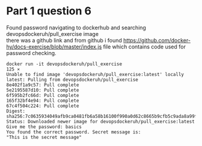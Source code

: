 
# Part 1 question 6

Found password navigating to dockerhub and searching devopsdockeruh/pull_exercise image  
there was a github link and from github i found https://github.com/docker-hy/docs-exercise/blob/master/index.js file which contains code used for password checking.  

    docker run -it devopsdockeruh/pull_exercise                                                                          125 ⨯ 
    Unable to find image 'devopsdockeruh/pull_exercise:latest' locally
    latest: Pulling from devopsdockeruh/pull_exercise
    8e402f1a9c57: Pull complete 
    5e2195587d10: Pull complete 
    6f595b2fc66d: Pull complete 
    165f32bf4e94: Pull complete 
    67c4f504c224: Pull complete 
    Digest: sha256:7c0635934049afb9ca0481fb6a58b16100f990a0d62c8665b9cfb5c9ada8a99f
    Status: Downloaded newer image for devopsdockeruh/pull_exercise:latest  
    Give me the password: basics
    You found the correct password. Secret message is:
    "This is the secret message"
